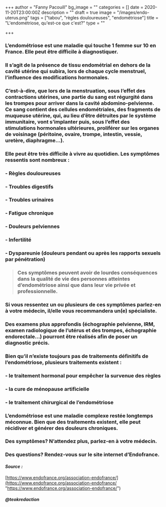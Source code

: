 +++
author = "Fanny Pacouill"
bg_image = ""
categories = []
date = 2020-11-20T23:00:00Z
description = ""
draft = true
image = "/images/endo-uterus.png"
tags = ["tabou", "règles douloureuses", "endométriose"]
title = "L'endométriose, qu'est-ce que c'est?"
type = ""

+++
### L’endométriose est une maladie qui touche 1 femme sur 10 en France. Elle peut être difficile à diagnostiquer.

### Il s’agit de la présence de tissu endométrial en dehors de la cavité utérine qui subira, lors de chaque cycle menstruel, l’influence des modifications hormonales.

### C’est-à-dire, que lors de la menstruation, sous l’effet des contractions utérines, une partie du sang est régurgité dans les trompes pour arriver dans la cavité abdomino-pelvienne. Ce sang contient des cellules endométriales, des fragments de muqueuse utérine, qui, au lieu d’être détruites par le système immunitaire, vont s’implanter puis, sous l’effet des stimulations hormonales ultérieures, proliférer sur les organes de voisinage (péritoine, ovaire, trompe, intestin, vessie, uretère, diaphragme…).

### Elle peut être très difficile à vivre au quotidien. Les symptômes ressentis sont nombreux :

### - Règles douloureuses

### - Troubles digestifs

### - Troubles urinaires

### - Fatigue chronique

### - Douleurs pelviennes

### - Infertilité

### - Dyspareunie (douleurs pendant ou après les rapports sexuels par pénétration)

> ### Ces symptômes peuvent avoir de lourdes conséquences dans la qualité de vie des personnes atteintes d’endométriose ainsi que dans leur vie privée et professionnelle.

### Si vous ressentez un ou plusieurs de ces symptômes parlez-en à votre médecin, il/elle vous recommandera un(e) spécialiste.

### Des examens plus approfondis (échographie pelvienne, IRM, examen radiologique de l’utérus et des trompes, échographie endorectale…) pourront être réalisés afin de poser un diagnostic précis.

### Bien qu’il n’existe toujours pas de traitements définitifs de l’endométriose, plusieurs traitements existent :

### - le traitement hormonal pour empêcher la survenue des règles

### - la cure de ménopause artificielle

### - le traitement chirurgical de l’endométriose

### L’endométriose est une maladie complexe restée longtemps méconnue. Bien que des traitements existent, elle peut récidiver et générer des douleurs chroniques.

### **Des symptômes?** N’attendez plus, parlez-en à votre médecin.

### **Des questions?** Rendez-vous sur le site internet d’**Endofrance**.

#### _Source :_

[https://www.endofrance.org/association-endofrance/](https://www.endofrance.org/association-endofrance/ "https://www.endofrance.org/association-endofrance/")

##### _@teokredaction_